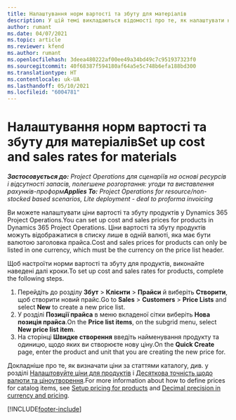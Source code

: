 ```yaml
---
title: Налаштування норм вартості та збуту для матеріалів
description: У цій темі викладаються відомості про те, як налаштувати норми вартості та збуту для матеріалів, що використовуються за проектами.
author: rumant
ms.date: 04/07/2021
ms.topic: article
ms.reviewer: kfend
ms.author: rumant
ms.openlocfilehash: 3deea480222af00ee49a34bd49c7c951937323f0
ms.sourcegitcommit: 40f68387f594180af64a5e5c748b6efa188bd300
ms.translationtype: HT
ms.contentlocale: uk-UA
ms.lasthandoff: 05/10/2021
ms.locfileid: "6004781"
---
```

# <a name="set-up-cost-and-sales-rates-for-materials"></a><span data-ttu-id="0af97-103">Налаштування норм вартості та збуту для матеріалів</span><span class="sxs-lookup"><span data-stu-id="0af97-103">Set up cost and sales rates for materials</span></span>

<span data-ttu-id="0af97-104">_**Застосовується до:** Project Operations для сценаріїв на основі ресурсів і відсутності запасів, полегшене розгортання: угоди та виставлення рахунків-проформ_</span><span class="sxs-lookup"><span data-stu-id="0af97-104">_**Applies To:** Project Operations for resource/non-stocked based scenarios, Lite deployment - deal to proforma invoicing_</span></span>

<span data-ttu-id="0af97-105">Ви можете налаштувати ціни вартості та збуту продуктів у Dynamics 365 Project Operations.</span><span class="sxs-lookup"><span data-stu-id="0af97-105">You can set up cost and sales prices for products in Dynamics 365 Project Operations.</span></span> <span data-ttu-id="0af97-106">Ціни вартості та збуту продуктів можуть відображатися в списку лише в одній валюті, яка має бути валютою заголовка прайса.</span><span class="sxs-lookup"><span data-stu-id="0af97-106">Cost and sales prices for products can only be listed in one currency, which must be the currency on the price list header.</span></span>

<span data-ttu-id="0af97-107">Щоб настроїти норми вартості та збуту для продуктів, виконайте наведені далі кроки.</span><span class="sxs-lookup"><span data-stu-id="0af97-107">To set up cost and sales rates for products, complete the following steps.</span></span> 

1. <span data-ttu-id="0af97-108">Перейдіть до розділу **Збут** > **Клієнти** > **Прайси** й виберіть **Створити**, щоб створити новий прайс.</span><span class="sxs-lookup"><span data-stu-id="0af97-108">Go to **Sales** > **Customers** > **Price Lists** and select **New** to create a new price list.</span></span> 
2. <span data-ttu-id="0af97-109">У розділі **Позиції прайса** в меню вкладеної сітки виберіть **Нова позиція прайса**.</span><span class="sxs-lookup"><span data-stu-id="0af97-109">On the **Price list items**, on the subgrid menu, select **New price list item**.</span></span> 
3. <span data-ttu-id="0af97-110">На сторінці **Швидке створення** введіть найменування продукту та одиницю, щодо яких ви створюєте нову ціну.</span><span class="sxs-lookup"><span data-stu-id="0af97-110">On the **Quick Create** page, enter the product and unit that you are creating the new price for.</span></span>

<span data-ttu-id="0af97-111">Докладніше про те, як визначати ціни за статтями каталогу, див. у розділі [Налаштовуйте ціни для продуктів](/dynamics365/sales-enterprise/create-price-lists-price-list-items-define-pricing-products.md) і [Десяткова точність щодо валюти та ціноутворення](/dynamics365/sales-enterprise/decimal-precision-currency-pricing.md).</span><span class="sxs-lookup"><span data-stu-id="0af97-111">For more information about how to define prices for catalog items, see [Setup pricing for products](/dynamics365/sales-enterprise/create-price-lists-price-list-items-define-pricing-products.md) and [Decimal precision in currency and pricing](/dynamics365/sales-enterprise/decimal-precision-currency-pricing.md).</span></span>

[!INCLUDE[footer-include](../includes/footer-banner.md)]
